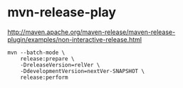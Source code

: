 # mvn-release-play

http://maven.apache.org/maven-release/maven-release-plugin/examples/non-interactive-release.html

```
mvn --batch-mode \
    release:prepare \
    -DreleaseVersion=relVer \
    -DdevelopmentVersion=nextVer-SNAPSHOT \
    release:perform
```
